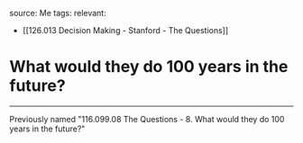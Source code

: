 source: Me
tags:
relevant:
- [[126.013 Decision Making - Stanford - The Questions]]

# What would they do 100 years in the future?

---
Previously named "116.099.08 The Questions - 8. What would they do 100 years in the future?"